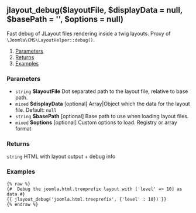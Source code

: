 ## jlayout_debug($layoutFile, $displayData = null, $basePath = '', $options = null)

Fast debug of JLayout files rendering inside a twig layouts. Proxy of `\Joomla\CMS\LayoutHelper::debug()`.  

1. [Parameters](#parameters)
1. [Returns](#returns)
2. [Examples](#examples)

### Parameters <a id="parameters"></a>

* `string`  **$layoutFile**   Dot separated path to the layout file, relative to base path.
* `mixed`   **$displayData**  [optional] Array|Object which the data for the layout file. Default: `null`
* `string`  **$basePath**     [optional] Base path to use when loading layout files.
* `mixed`   **$options**      [optional] Custom options to load. Registry or array format

### Returns <a id="returns"></a>

`string`  HTML with layout output + debug info

### Examples <a id="examples"></a>

```twig
{% raw %}
{#  Debug the joomla.html.treeprefix layout with ['level' => 10] as data #}
{{ jlayout_debug('joomla.html.treeprefix', {'level' : 10}) }}
{% endraw %}
```
